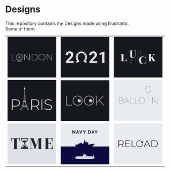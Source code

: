 # Designs
This repository contains my Designs made using Illustrator.<br>
Some of them:<br>
<table>
<tr><td><img src="./2020-12/png/16.12.2020.png"></td><td><img src="./2021-01/png/01.01.2021.png"></td><td><img src="./2020-12/png/06.12.2020.png"></td></tr>
<tr><td><img src="./2020-12/png/18.12.2020.png"></td><td><img src="./2021-01/png/16.01.2021.png"></td><td><img src="./2020-11/png/22.11.2020.png"></td></tr>
<tr><td><img src="./2020-11/png/16.11.2020.png"></td><td><img src="./2020-12/png/04.12.2020.png"></td><td><img src="./2020-11/png/25.11.2020.png"></td></tr>
</table>
